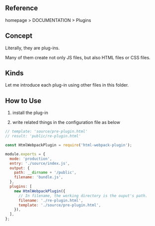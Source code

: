 ## Reference

homepage > DOCUMENTATION > Plugins

## Concept

Literally, they are plug-ins.

Many of them create not only JS files, but also HTML files or CSS files.

## Kinds

Let me introduce each plug-in using other files in this folder.

## How to Use

1. install the plug-in

2. write related things in the configuration file as below

```js
// template: 'source/pre-plugin.html'
// result: 'public/re-plugin.html'

const HtmlWebpackPlugin = require('html-webpack-plugin');

module.exports = {
  mode: 'production',
  entry: './source/index.js',
  output: {
    path: __dirname + '/public',
    filename: 'bundle.js',
  },
  plugins: [
    new HtmlWebpackPlugin({
      // In filename, the working directory is the ouput's path.
      filename: './re-plugin.html',
      template: './source/pre-plugin.html',
    }),
  ],
};
```
